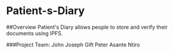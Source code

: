 # Patient-s-Diary
##Overview
Patient's Diary allows people to store and verify their documents using IPFS.

###Project Team:
John Joseph
Gift Peter
Asante Ntiro
